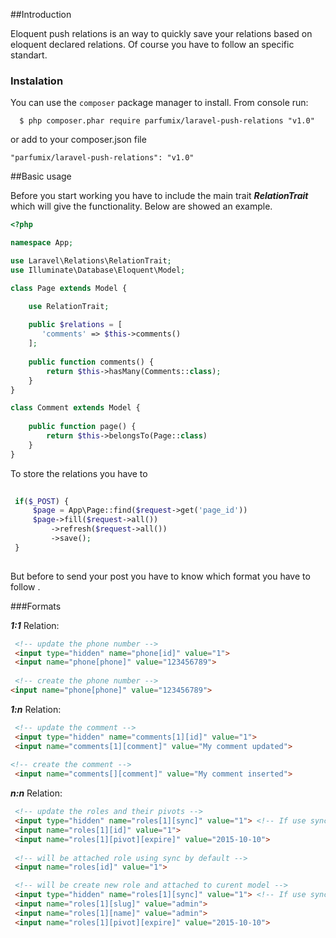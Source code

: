 ##Introduction

Eloquent push relations is an way to quickly save your relations based on eloquent declared relations. Of course you have to follow an specific standart. 

### Instalation
You can use the `composer` package manager to install. From console run:

```
  $ php composer.phar require parfumix/laravel-push-relations "v1.0"
```

or add to your composer.json file

    "parfumix/laravel-push-relations": "v1.0"


##Basic usage

Before you start working you have to include the main trait ***RelationTrait*** which will give the functionality. Below are showed an example.

```php
<?php

namespace App;

use Laravel\Relations\RelationTrait;
use Illuminate\Database\Eloquent\Model;

class Page extends Model {

    use RelationTrait;
    
    public $relations = [
       'comments' => $this->comments()
    ];
    
    public function comments() {
        return $this->hasMany(Comments::class);
    }
}

class Comment extends Model {
    
    public function page() {
        return $this->belongsTo(Page::class)
    }
}
```

To store the relations you have to 

```php
 
 if($_POST) {
     $page = App\Page::find($request->get('page_id'))
     $page->fill($request->all())
         ->refresh($request->all())
         ->save();
 }
 
```
But before to send your post you have to know which format you have to follow .

###Formats

***1:1*** Relation:

```html
 <!-- update the phone number -->
 <input type="hidden" name="phone[id]" value="1">
 <input name="phone[phone]" value="123456789">
 
 <!-- create the phone number -->
<input name="phone[phone]" value="123456789">
```

***1:n*** Relation:

```html
 <!-- update the comment -->
 <input type="hidden" name="comments[1][id]" value="1">
 <input name="comments[1][comment]" value="My comment updated">
 
<!-- create the comment -->
 <input name="comments[][comment]" value="My comment inserted">
```

***n:n*** Relation:

```html
 <!-- update the roles and their pivots -->
 <input type="hidden" name="roles[1][sync]" value="1"> <!-- If use sync will be used laravel sync() -->
 <input name="roles[1][id]" value="1">
 <input name="roles[1][pivot][expire]" value="2015-10-10">
 
 <!-- will be attached role using sync by default -->
 <input name="roles[id]" value="1">

 <!-- will be create new role and attached to curent model -->
 <input type="hidden" name="roles[1][sync]" value="1"> <!-- If use sync will be used laravel sync() -->
 <input name="roles[1][slug]" value="admin">
 <input name="roles[1][name]" value="admin">
 <input name="roles[1][pivot][expire]" value="2015-10-10">
```
